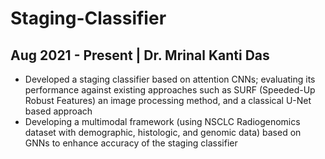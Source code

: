 # Staging-Classifier
## Aug 2021 - Present | Dr. Mrinal Kanti Das
- Developed a staging classifier based on attention CNNs; evaluating its performance against existing approaches such as SURF (Speeded-Up Robust Features) an image processing method, and a classical U-Net based approach
- Developing a multimodal framework (using NSCLC Radiogenomics dataset with demographic, histologic, and genomic data) based on GNNs to enhance accuracy of the staging classifier
